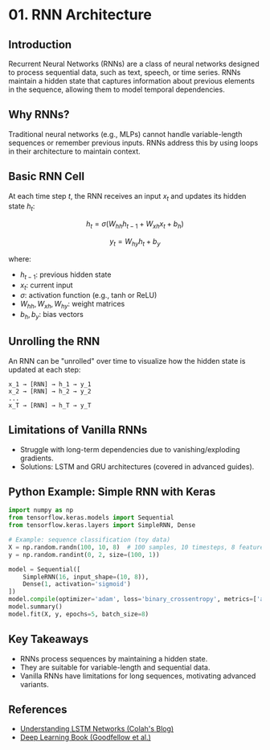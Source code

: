 # 01. RNN Architecture

## Introduction

Recurrent Neural Networks (RNNs) are a class of neural networks designed to process sequential data, such as text, speech, or time series. RNNs maintain a hidden state that captures information about previous elements in the sequence, allowing them to model temporal dependencies.

## Why RNNs?

Traditional neural networks (e.g., MLPs) cannot handle variable-length sequences or remember previous inputs. RNNs address this by using loops in their architecture to maintain context.

## Basic RNN Cell

At each time step $`t`$, the RNN receives an input $`x_t`$ and updates its hidden state $`h_t`$:

```math
h_t = \sigma(W_{hh} h_{t-1} + W_{xh} x_t + b_h)
```
```math
y_t = W_{hy} h_t + b_y
```
where:
- $`h_{t-1}`$: previous hidden state
- $`x_t`$: current input
- $`\sigma`$: activation function (e.g., tanh or ReLU)
- $`W_{hh}, W_{xh}, W_{hy}`$: weight matrices
- $`b_h, b_y`$: bias vectors

## Unrolling the RNN

An RNN can be "unrolled" over time to visualize how the hidden state is updated at each step:

```
x_1 → [RNN] → h_1 → y_1
x_2 → [RNN] → h_2 → y_2
...
x_T → [RNN] → h_T → y_T
```

## Limitations of Vanilla RNNs
- Struggle with long-term dependencies due to vanishing/exploding gradients.
- Solutions: LSTM and GRU architectures (covered in advanced guides).

## Python Example: Simple RNN with Keras

```python
import numpy as np
from tensorflow.keras.models import Sequential
from tensorflow.keras.layers import SimpleRNN, Dense

# Example: sequence classification (toy data)
X = np.random.randn(100, 10, 8)  # 100 samples, 10 timesteps, 8 features
y = np.random.randint(0, 2, size=(100, 1))

model = Sequential([
    SimpleRNN(16, input_shape=(10, 8)),
    Dense(1, activation='sigmoid')
])
model.compile(optimizer='adam', loss='binary_crossentropy', metrics=['accuracy'])
model.summary()
model.fit(X, y, epochs=5, batch_size=8)
```

## Key Takeaways
- RNNs process sequences by maintaining a hidden state.
- They are suitable for variable-length and sequential data.
- Vanilla RNNs have limitations for long sequences, motivating advanced variants.

## References
- [Understanding LSTM Networks (Colah's Blog)](https://colah.github.io/posts/2015-08-Understanding-LSTMs/)
- [Deep Learning Book (Goodfellow et al.)](https://www.deeplearningbook.org/) 